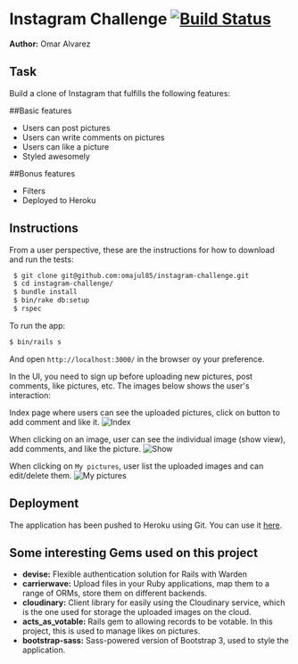 Instagram Challenge [![Build Status](https://travis-ci.org/omajul85/instagram-challenge.svg?branch=master)](https://travis-ci.org/omajul85/instagram-challenge)
===================

**Author:** Omar Alvarez

Task
----

Build a clone of Instagram that fulfills the following features:

##Basic features
* Users can post pictures
* Users can write comments on pictures
* Users can like a picture
* Styled awesomely

##Bonus features
* Filters
* Deployed to Heroku

Instructions
------------

From a user perspective, these are the instructions for how to download and run the tests:

```sh
 $ git clone git@github.com:omajul85/instagram-challenge.git
 $ cd instagram-challenge/
 $ bundle install
 $ bin/rake db:setup
 $ rspec
```
To run the app:
```sh
$ bin/rails s
```
And open `http://localhost:3000/` in the browser oy your preference. 

In the UI, you need to sign up before uploading new pictures, post comments, like pictures, etc. The images below shows the user's interaction:

Index page where users can see the uploaded pictures, click on button to add comment and like it.
![Index](http://s19.postimg.org/z31utvawj/Index.png)

When clicking on an image, user can see the individual image (show view), add comments, and like the picture.
![Show](http://s19.postimg.org/4n0j9her7/Show.png)

When clicking on `My pictures`, user list the uploaded images and can edit/delete them.
![My pictures](http://s19.postimg.org/87wespjar/My_pictures.png)

Deployment
----------

The application has been pushed to Heroku using Git. You can use it <a href="https://instagram-omajul85.herokuapp.com/" target="_blank">here</a>.

Some interesting Gems used on this project
------------------------------------------

* **devise:** Flexible authentication solution for Rails with Warden
* **carrierwave:** Upload files in your Ruby applications, map them to a range of ORMs, store them on different backends.
* **cloudinary:** Client library for easily using the Cloudinary service, which is the one used for storage the uploaded images on the cloud.
* **acts_as_votable:** Rails gem to allowing records to be votable. In this project, this is used to manage likes on pictures.
* **bootstrap-sass:** Sass-powered version of Bootstrap 3, used to style the application.